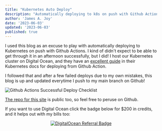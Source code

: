 ```yaml
---
title: "Kubernetes Auto Deploy"
description: "Automatically deploying to k8s on push with Github Actions."
author: 'James A. Joy'
date: '2023-06-03'
updated: '2023-06-03'
published: true
---
```


I used this blog as an excuse to play with automatically deploying to Kubernetes on push with Github Actions. I kind of didn't expect to be able to get through it in an afternoon successfully, but I did! I host our Kubernetes cluster on Digital Ocean, and they have an [excellent guide](https://docs.digitalocean.com/products/kubernetes/how-to/deploy-using-github-actions/) in their Kubernetes docs for deploying from Github Action.

I followed that and after a few failed deploys due to my own mistakes, this blog is up and updated everytime I push to my main branch on Github!

![Github Actions Successful Deploy Checklist](https://res.cloudinary.com/jarautomation/image/upload/f_auto,q_auto,w_700/v1686537189/jamesjoy.site/successful_deploy.png)

[The repo for this site](https://github.com/joyja/jamesjoy.site) is public too, so feel free to peruse on Github.

If you want to use Digital Ocean click the badge below for $200 in credits, and it helps out with my bills too:

<p style="text-align: center;"><a href="https://www.digitalocean.com/?refcode=7eb43ff4819d&amp;utm_campaign=Referral_Invite&amp;utm_medium=Referral_Program&amp;utm_source=badge" rel="nofollow"><img src="https://web-platforms.sfo2.cdn.digitaloceanspaces.com/WWW/Badge%201.svg" alt="DigitalOcean Referral Badge"></a></p>


